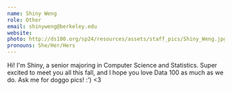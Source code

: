 ```yaml
---
name: Shiny Weng
role: Other
email: shinyweng@berkeley.edu
website: 
photo: http://ds100.org/sp24/resources/assets/staff_pics/Shiny_Weng.jpg
pronouns: She/Her/Hers
---
```

Hi! I'm Shiny, a senior majoring in Computer Science and Statistics. Super excited to meet you all this fall, and I hope you love Data 100 as much as we do. Ask me for doggo pics! :') <3
